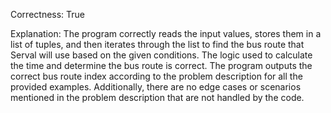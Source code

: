 Correctness: True

Explanation: 
The program correctly reads the input values, stores them in a list of tuples, and then iterates through the list to find the bus route that Serval will use based on the given conditions. The logic used to calculate the time and determine the bus route is correct. The program outputs the correct bus route index according to the problem description for all the provided examples. Additionally, there are no edge cases or scenarios mentioned in the problem description that are not handled by the code.